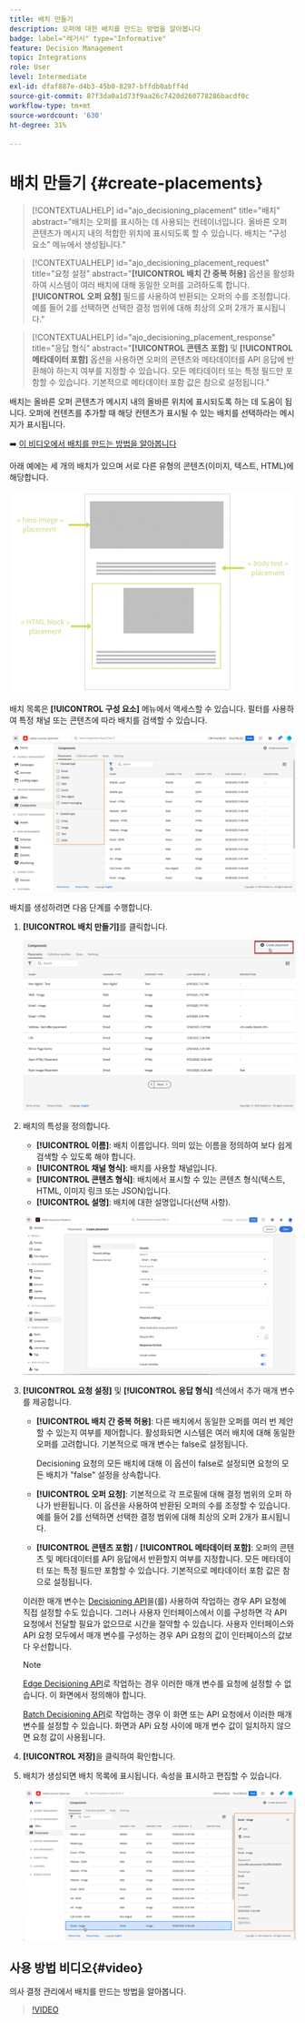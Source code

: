 ```yaml
---
title: 배치 만들기
description: 오퍼에 대한 배치를 만드는 방법을 알아봅니다
badge: label="레거시" type="Informative"
feature: Decision Management
topic: Integrations
role: User
level: Intermediate
exl-id: dfaf887e-d4b3-45b0-8297-bffdb0abff4d
source-git-commit: 87f3da0a1d73f9aa26c7420d260778286bacdf0c
workflow-type: tm+mt
source-wordcount: '630'
ht-degree: 31%

---
```


# 배치 만들기 {#create-placements}

>[!CONTEXTUALHELP]
>id="ajo_decisioning_placement"
>title="배치"
>abstract="배치는 오퍼를 표시하는 데 사용되는 컨테이너입니다. 올바른 오퍼 콘텐츠가 메시지 내의 적합한 위치에 표시되도록 할 수 있습니다. 배치는 “구성 요소” 메뉴에서 생성됩니다."

>[!CONTEXTUALHELP]
>id="ajo_decisioning_placement_request"
>title="요청 설정"
>abstract="**[!UICONTROL 배치 간 중복 허용]** 옵션을 활성화하여 시스템이 여러 배치에 대해 동일한 오퍼를 고려하도록 합니다. **[!UICONTROL 오퍼 요청]** 필드를 사용하여 반환되는 오퍼의 수를 조정합니다. 예를 들어 2를 선택하면 선택한 결정 범위에 대해 최상의 오퍼 2개가 표시됩니다."

>[!CONTEXTUALHELP]
>id="ajo_decisioning_placement_response"
>title="응답 형식"
>abstract="**[!UICONTROL 콘텐츠 포함]** 및 **[!UICONTROL 메타데이터 포함]** 옵션을 사용하면 오퍼의 콘텐츠와 메타데이터를 API 응답에 반환해야 하는지 여부를 지정할 수 있습니다. 모든 메타데이터 또는 특정 필드만 포함할 수 있습니다. 기본적으로 메타데이터 포함 값은 참으로 설정됩니다."

배치는 올바른 오퍼 콘텐츠가 메시지 내의 올바른 위치에 표시되도록 하는 데 도움이 됩니다. 오퍼에 컨텐츠를 추가할 때 해당 컨텐츠가 표시될 수 있는 배치를 선택하라는 메시지가 표시됩니다.

➡️ [이 비디오에서 배치를 만드는 방법을 알아봅니다](#video)

아래 예에는 세 개의 배치가 있으며 서로 다른 유형의 콘텐츠(이미지, 텍스트, HTML)에 해당합니다.

![](../assets/offers_placement_schema.png)

배치 목록은 **[!UICONTROL 구성 요소]** 메뉴에서 액세스할 수 있습니다. 필터를 사용하여 특정 채널 또는 콘텐츠에 따라 배치를 검색할 수 있습니다.

![](../assets/placements_filter.png)

배치를 생성하려면 다음 단계를 수행합니다.

1. **[!UICONTROL 배치 만들기]**&#x200B;를 클릭합니다.

   ![](../assets/offers_placement_creation.png)

1. 배치의 특성을 정의합니다.

   * **[!UICONTROL 이름]**: 배치 이름입니다. 의미 있는 이름을 정의하여 보다 쉽게 검색할 수 있도록 해야 합니다.
   * **[!UICONTROL 채널 형식]**: 배치를 사용할 채널입니다.
   * **[!UICONTROL 콘텐츠 형식]**: 배치에서 표시할 수 있는 콘텐츠 형식(텍스트, HTML, 이미지 링크 또는 JSON)입니다.
   * **[!UICONTROL 설명]**: 배치에 대한 설명입니다(선택 사항).

   ![](../assets/offers_placement_creation_properties.png)

1. **[!UICONTROL 요청 설정]** 및 **[!UICONTROL 응답 형식]** 섹션에서 추가 매개 변수를 제공합니다.

   * **[!UICONTROL 배치 간 중복 허용]**: 다른 배치에서 동일한 오퍼를 여러 번 제안할 수 있는지 여부를 제어합니다. 활성화되면 시스템은 여러 배치에 대해 동일한 오퍼를 고려합니다. 기본적으로 매개 변수는 false로 설정됩니다.

     Decisioning 요청의 모든 배치에 대해 이 옵션이 false로 설정되면 요청의 모든 배치가 &quot;false&quot; 설정을 상속합니다.

   * **[!UICONTROL 오퍼 요청]**: 기본적으로 각 프로필에 대해 결정 범위의 오퍼 하나가 반환됩니다. 이 옵션을 사용하여 반환된 오퍼의 수를 조정할 수 있습니다. 예를 들어 2를 선택하면 선택한 결정 범위에 대해 최상의 오퍼 2개가 표시됩니다.

   * **[!UICONTROL 콘텐츠 포함]** / **[!UICONTROL 메타데이터 포함]**: 오퍼의 콘텐츠 및 메타데이터를 API 응답에서 반환할지 여부를 지정합니다. 모든 메타데이터 또는 특정 필드만 포함할 수 있습니다. 기본적으로 메타데이터 포함 값은 참으로 설정됩니다.

   이러한 매개 변수는 [Decisioning API](https://experienceleague.adobe.com/docs/journey-optimizer/using/offer-decisioning/api-reference/offer-delivery-api/decisioning-api.html?lang=ko)을(를) 사용하여 작업하는 경우 API 요청에 직접 설정할 수도 있습니다. 그러나 사용자 인터페이스에서 이를 구성하면 각 API 요청에서 전달할 필요가 없으므로 시간을 절약할 수 있습니다. 사용자 인터페이스와 API 요청 모두에서 매개 변수를 구성하는 경우 API 요청의 값이 인터페이스의 값보다 우선합니다.

   >[!NOTE]
   >
   >[Edge Decisioning API](https://experienceleague.adobe.com/docs/journey-optimizer/using/offer-decisioning/api-reference/offer-delivery-api/edge-decisioning-api.html?lang=ko&)로 작업하는 경우 이러한 매개 변수를 요청에 설정할 수 없습니다. 이 화면에서 정의해야 합니다.
   >
   >[Batch Decisioning API](../api-reference/offer-delivery-api/batch-decisioning-api.md)로 작업하는 경우 이 화면 또는 API 요청에서 이러한 매개 변수를 설정할 수 있습니다. 화면과 APi 요청 사이에 매개 변수 값이 일치하지 않으면 요청 값이 사용됩니다.

1. **[!UICONTROL 저장]**&#x200B;을 클릭하여 확인합니다.

1. 배치가 생성되면 배치 목록에 표시됩니다. 속성을 표시하고 편집할 수 있습니다.

   ![](../assets/placement_created.png)

## 사용 방법 비디오{#video}

의사 결정 관리에서 배치를 만드는 방법을 알아봅니다.

>[!VIDEO](https://video.tv.adobe.com/v/329372?quality=12)

